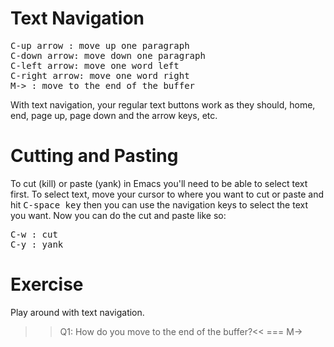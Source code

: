 # Text Navigation

<pre>
C-up arrow : move up one paragraph
C-down arrow: move down one paragraph
C-left arrow: move one word left
C-right arrow: move one word right
M-> : move to the end of the buffer
</pre>

With text navigation, your regular text buttons work as they should, home, end, page up, page down and the arrow keys, etc.

# Cutting and Pasting

To cut (kill) or paste (yank) in Emacs you'll need to be able to select text first. To select text, move your cursor to where you want to cut or paste and hit <kbd>C-space key</kbd> then you can use the navigation keys to select the text you want. Now you can do the cut and paste like so:

<pre>
C-w : cut
C-y : yank
</pre>

# Exercise

Play around with text navigation.

>>Q1: How do you move to the end of the buffer?<<
=== M->
